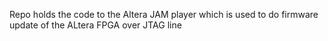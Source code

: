 Repo holds the code to the Altera JAM player which is used to do firmware
update of the ALtera FPGA over JTAG line

